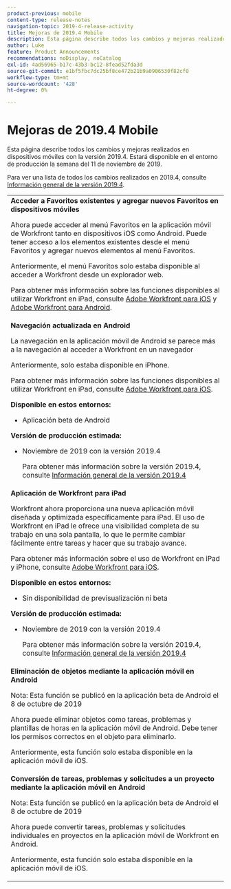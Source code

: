 ```yaml
---
product-previous: mobile
content-type: release-notes
navigation-topic: 2019-4-release-activity
title: Mejoras de 2019.4 Mobile
description: Esta página describe todos los cambios y mejoras realizados en dispositivos móviles con la versión 2019.4. Estará disponible en el entorno de producción la semana del 11 de noviembre de 2019.
author: Luke
feature: Product Announcements
recommendations: noDisplay, noCatalog
exl-id: 4ad56965-b17c-43b3-bc12-8fead52fda3d
source-git-commit: e1bf5fbc7dc25bf8ce472b21b9a0906530f82cf0
workflow-type: tm+mt
source-wordcount: '428'
ht-degree: 0%

---
```


# Mejoras de 2019.4 Mobile

Esta página describe todos los cambios y mejoras realizados en dispositivos móviles con la versión 2019.4. Estará disponible en el entorno de producción la semana del 11 de noviembre de 2019.

Para ver una lista de todos los cambios realizados en 2019.4, consulte [Información general de la versión 2019.4](../../../../product-announcements/product-releases/quarterly-release-archive/2019.4-release-activity/2019-4-release-activity-overview.md).

<table style="table-layout:auto"> 
 <col> 
 <tbody> 
  <tr> 
   <td><strong>Acceder a Favoritos existentes y agregar nuevos Favoritos en dispositivos móviles</strong> <p>Ahora puede acceder al menú Favoritos en la aplicación móvil de Workfront tanto en dispositivos iOS como Android. Puede tener acceso a los elementos existentes desde el menú Favoritos y agregar nuevos elementos al menú Favoritos.</p> <p>Anteriormente, el menú Favoritos solo estaba disponible al acceder a Workfront desde un explorador web.</p> <p>Para obtener más información sobre las funciones disponibles al utilizar Workfront en iPad, consulte <a href="../../../../workfront-basics/mobile-apps/using-the-workfront-mobile-app/workfront-for-ios.md" class="MCXref xref" xrefformat="{para}">Adobe Workfront para iOS</a> y <a href="../../../../workfront-basics/mobile-apps/using-the-workfront-mobile-app/workfront-for-android.md" class="MCXref xref" xrefformat="{para}">Adobe Workfront para Android</a>.</p></td> 
  </tr> 
  <tr> 
   <td><strong>Navegación actualizada en Android</strong> <p>La navegación en la aplicación móvil de Android se parece más a la navegación al acceder a Workfront en un navegador</p> <p>Anteriormente, solo estaba disponible en iPhone.</p> <p>Para obtener más información sobre las funciones disponibles al utilizar Workfront en iPad, consulte <a href="../../../../workfront-basics/mobile-apps/using-the-workfront-mobile-app/workfront-for-ios.md" class="MCXref xref" xrefformat="{para}">Adobe Workfront para iOS</a>.</p> 
    <div class="workfront_plans"> 
     <p><strong>Disponible en estos entornos:</strong> </p> 
     <ul> 
      <li>Aplicación beta de Android</li> 
     </ul> 
     <p><strong>Versión de producción estimada:</strong> </p> 
     <ul> 
      <li> <p>Noviembre de 2019 con la versión 2019.4</p> <p>Para obtener más información sobre la versión 2019.4, consulte <a href="../../../../product-announcements/product-releases/quarterly-release-archive/2019.4-release-activity/2019-4-release-activity-overview.md" class="MCXref xref" xrefformat="{para}">Información general de la versión 2019.4</a></p> </li> 
     </ul> 
    </div></td> 
  </tr> 
  <tr> 
   <td><strong>Aplicación de Workfront para iPad</strong> <p>Workfront ahora proporciona una nueva aplicación móvil diseñada y optimizada específicamente para iPad. El uso de Workfront en iPad le ofrece una visibilidad completa de su trabajo en una sola pantalla, lo que le permite cambiar fácilmente entre tareas y hacer que su trabajo avance.</p> <p>Para obtener más información sobre el uso de Workfront en iPad y iPhone, consulte <a href="../../../../workfront-basics/mobile-apps/using-the-workfront-mobile-app/workfront-for-ios.md" class="MCXref xref" xrefformat="{para}">Adobe Workfront para iOS</a>.</p> 
    <div class="workfront_plans"> 
     <p><strong>Disponible en estos entornos:</strong> </p> 
     <ul> 
      <li>Sin disponibilidad de previsualización ni beta</li> 
     </ul> 
     <p><strong>Versión de producción estimada:</strong> </p> 
     <ul> 
      <li> <p>Noviembre de 2019 con la versión 2019.4</p> <p>Para obtener más información sobre la versión 2019.4, consulte <a href="../../../../product-announcements/product-releases/quarterly-release-archive/2019.4-release-activity/2019-4-release-activity-overview.md" class="MCXref xref" xrefformat="{para}">Información general de la versión 2019.4</a></p> </li> 
     </ul> 
    </div></td> 
  </tr> 
  <tr> 
   <td> 
    <div> 
     <strong>Eliminación de objetos mediante la aplicación móvil en Android</strong> 
     <p>Nota: Esta función se publicó en la aplicación beta de Android el 8 de octubre de 2019</p> 
     <p>Ahora puede eliminar objetos como tareas, problemas y plantillas de horas en la aplicación móvil de Android. Debe tener los permisos correctos en el objeto para eliminarlo.</p> 
     <p>Anteriormente, esta función solo estaba disponible en la aplicación móvil de iOS.</p> 
    </div> </td> 
  </tr> 
  <tr> 
   <td><strong>Conversión de tareas, problemas y solicitudes a un proyecto mediante la aplicación móvil en Android</strong> <p>Nota: Esta función se publicó en la aplicación beta de Android el 8 de octubre de 2019</p> <p>Ahora puede convertir tareas, problemas y solicitudes individuales en proyectos en la aplicación móvil de Workfront en Android.</p> <p>Anteriormente, esta función solo estaba disponible en la aplicación móvil de iOS.</p> </td> 
  </tr> 
 </tbody> 
</table>
